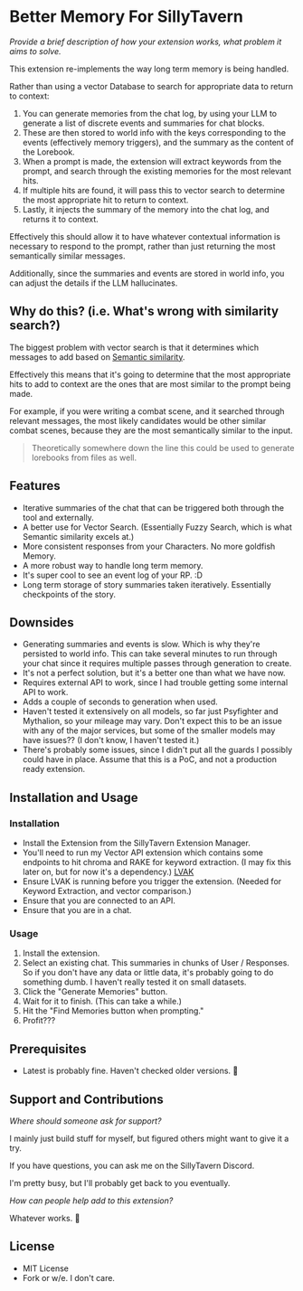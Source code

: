 # Better Memory For SillyTavern

*Provide a brief description of how your extension works, what problem it aims to solve.*

This extension re-implements the way long term memory is being handled. 

Rather than using a vector Database to search for appropriate data to return to context:

1. You can generate memories from the chat log, by using your LLM to generate a list of discrete events and summaries for chat blocks.
1. These are then stored to world info with the keys corresponding to the events (effectively memory triggers), and the summary as the content of the Lorebook.
1. When a prompt is made, the extension will extract keywords from the prompt, and search through the existing memories for the most relevant hits.
1. If multiple hits are found, it will pass this to vector search to determine the most appropriate hit to return to context.
1. Lastly, it injects the summary of the memory into the chat log, and returns it to context. 

Effectively this should allow it to have whatever contextual information is necessary to respond to the prompt, rather than just returning the most semantically similar messages.

Additionally, since the summaries and events are stored in world info, you can adjust the details if the LLM hallucinates.

## Why do this?  (i.e. What's wrong with similarity search?)

The biggest problem with vector search is that it determines which messages to add based on [Semantic similarity](https://www.sbert.net/examples/applications/semantic-search/README.html]).

Effectively this means that it's going to determine that the most appropriate hits to add to context are the ones that are most similar to the prompt being made. 

For example, if you were writing a combat scene, and it searched through relevant messages, the most likely candidates would be other similar combat scenes, because they are the most semantically similar to the input.


> Theoretically somewhere down the line this could be used to generate lorebooks from files as well.



## Features

- Iterative summaries of the chat that can be triggered both through the tool and externally.
- A better use for Vector Search. (Essentially Fuzzy Search, which is what Semantic similarity excels at.)
- More consistent responses from your Characters. No more goldfish Memory.
- A more robust way to handle long term memory.
- It's super cool to see an event log of your RP. :D 
- Long term storage of story summaries taken iteratively. Essentially checkpoints of the story.

## Downsides
- Generating summaries and events is slow. Which is why they're persisted to world info. This can take several minutes to run through your chat since it requires multiple passes through generation to create.
- It's not a perfect solution, but it's a better one than what we have now.
- Requires external API to work, since I had trouble getting some internal API to work.
- Adds a couple of seconds to generation when used. 
- Haven't tested it extensively on all models, so far just Psyfighter and Mythalion, so your mileage may vary. Don't expect this to be an issue with any of the major services, but some of the smaller models may have issues?? (I don't know, I haven't tested it.)
- There's probably some issues, since I didn't put all the guards I possibly could have in place. Assume that this is a PoC, and not a production ready extension.

## Installation and Usage

### Installation
- Install the Extension from the SillyTavern Extension Manager.
- You'll need to run my Vector API extension which contains some endpoints to hit chroma and RAKE for keyword extraction. (I may fix this later on, but for now it's a dependency.) [LVAK](https://github.com/Nexus333/LVAK)
- Ensure LVAK is running before you trigger the extension. (Needed for Keyword Extraction, and vector comparison.)
- Ensure that you are connected to an API. 
- Ensure that you are in a chat. 

### Usage

1. Install the extension.
2. Select an existing chat. This summaries in chunks of User / Responses. So if you don't have any data or little data, it's probably going to do something dumb. I haven't really tested it on small datasets. 
3. Click the "Generate Memories" button.
4. Wait for it to finish. (This can take a while.)
5. Hit the "Find Memories button when prompting."
6. Profit???

## Prerequisites

* Latest is probably fine. Haven't checked older versions. :shrug:

## Support and Contributions

*Where should someone ask for support?*

I mainly just build stuff for myself, but figured others might want to give it a try. 

If you have questions, you can ask me on the SillyTavern Discord. 

I'm pretty busy, but I'll probably get back to you eventually.

*How can people help add to this extension?*

Whatever works. :shrug:

## License

- MIT License
- Fork or w/e. I don't care.
